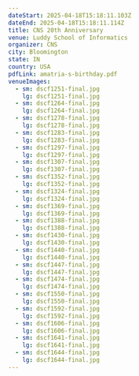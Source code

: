 ```yaml
---
dateStart: 2025-04-18T15:18:11.103Z
dateEnd: 2025-04-18T15:18:11.114Z
title: CNS 20th Anniversary
venue: Luddy School of Informatics
organizer: CNS
city: Bloomington
state: IN
country: USA
pdfLink: amatria-s-birthday.pdf
venueImages:
  - sm: dscf1251-final.jpg
    lg: dscf1251-final.jpg
  - sm: dscf1264-final.jpg
    lg: dscf1264-final.jpg
  - sm: dscf1278-final.jpg
    lg: dscf1278-final.jpg
  - sm: dscf1283-final.jpg
    lg: dscf1283-final.jpg
  - sm: dscf1297-final.jpg
    lg: dscf1297-final.jpg
  - sm: dscf1307-final.jpg
    lg: dscf1307-final.jpg
  - sm: dscf1352-final.jpg
    lg: dscf1352-final.jpg
  - sm: dscf1324-final.jpg
    lg: dscf1324-final.jpg
  - sm: dscf1369-final.jpg
    lg: dscf1369-final.jpg
  - sm: dscf1388-final.jpg
    lg: dscf1388-final.jpg
  - sm: dscf1430-final.jpg
    lg: dscf1430-final.jpg
  - sm: dscf1440-final.jpg
    lg: dscf1440-final.jpg
  - sm: dscf1447-final.jpg
    lg: dscf1447-final.jpg
  - sm: dscf1474-final.jpg
    lg: dscf1474-final.jpg
  - sm: dscf1550-final.jpg
    lg: dscf1550-final.jpg
  - sm: dscf1592-final.jpg
    lg: dscf1592-final.jpg
  - sm: dscf1606-final.jpg
    lg: dscf1606-final.jpg
  - sm: dscf1641-final.jpg
    lg: dscf1641-final.jpg
  - sm: dscf1644-final.jpg
    lg: dscf1644-final.jpg
---
```

